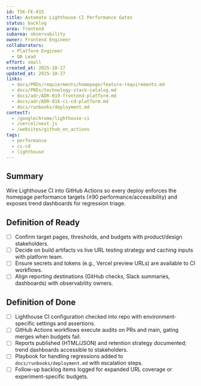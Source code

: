 ```yaml
---
id: TSK-FE-015
title: Automate Lighthouse CI Performance Gates
status: backlog
area: frontend
subarea: observability
owner: Frontend Engineer
collaborators:
  - Platform Engineer
  - QA Lead
effort: small
created_at: 2025-10-27
updated_at: 2025-10-27
links:
  - docs/PRDs/requierments/homepage/feature-requirements.md
  - docs/PRDs/technology-stack-catalog.md
  - docs/adr/ADR-019-frontend-platform.md
  - docs/adr/ADR-016-ci-cd-platform.md
  - docs/runbooks/deployment.md
context7:
  - /googlechrome/lighthouse-ci
  - /vercel/next.js
  - /websites/github_en_actions
tags:
  - performance
  - ci-cd
  - lighthouse
---
```


## Summary
Wire Lighthouse CI into GitHub Actions so every deploy enforces the homepage performance targets (≥90 performance/accessibility) and exposes trend dashboards for regression triage.

## Definition of Ready
- [ ] Confirm target pages, thresholds, and budgets with product/design stakeholders.
- [ ] Decide on build artifacts vs live URL testing strategy and caching inputs with platform team.
- [ ] Ensure secrets and tokens (e.g., Vercel preview URLs) are available to CI workflows.
- [ ] Align reporting destinations (GitHub checks, Slack summaries, dashboards) with observability owners.

## Definition of Done
- [ ] Lighthouse CI configuration checked into repo with environment-specific settings and assertions.
- [ ] GitHub Actions workflows execute audits on PRs and main, gating merges when budgets fail.
- [ ] Reports published (HTML/JSON) and retention strategy documented; trend dashboards accessible to stakeholders.
- [ ] Playbook for handling regressions added to `docs/runbooks/deployment.md` with escalation steps.
- [ ] Follow-up backlog items logged for expanded URL coverage or experiment-specific budgets.
